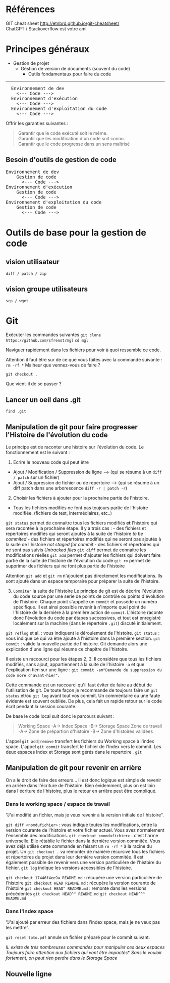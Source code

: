 # Références
GIT cheat sheet http://etnbrd.github.io/git-cheatsheet/  
ChatGPT / Stackoverflow est votre ami


# Principes généraux
- Gestion de projet  
  - Gestion de version de documents (souvent du code)  
    - Outils fondamentaux pour faire du code
-----
<pre>
  Environnement de dev
    <--- Code --->
  Environnement d'exécution  
    <--- Code --->
  Environnement d'exploitation du code   
    <--- Code --->
</pre>

Offrir les garanties suivantes :
> Garantir que le code exécuté soit le même.  
>   Garantir que les modification d'un code soit connu.  
>     Garantir que le code progresse dans un sens maîtrisé  

Besoin d'outils de gestion de code
----
<pre>
Environnement de dev  
    Gestion de code
      <--- Code --->
Environnement d'exécution  
    Gestion de code
      <--- Code --->
Environnement d'exploitation du code   
    Gestion de code
      <--- Code --->
</pre>

# Outils de base pour la gestion de code
## vision utilisateur
```diff / patch / zip```

## vision groupe utilisateurs
```scp / wget```

# Git
Exécuter les commandes suivantes
`git clone https://github.com/sfrenot/mgl` 
`cd mgl`

Naviguer rapidement dans les fichiers pour voir à quoi ressemble ce code.  

Attention il faut être sur de ce que vous faites avec la commande suivante : 
`rm -rf *`
Malheur que vennez-vous de faire ?

`git checkout .`

Que vient-il de se passer ?

## Lancer un oeil dans .git
`find .git`


## Manipulation de git pour faire progresser l'Histoire de l'évolution du code
Le principe est de raconter une histoire sur l'évolution du code. Le fonctionnement est le suivant : 
1. Ecrire le nouveau code qui peut être 
  - Ajout / Modification / Suppression de ligne --> (qui se résume à un `diff / patch` sur un fichier)
  - Ajout / Suppression de fichier ou de repertoire --> (qui se résume à un diff patch dans une arborescence `diff -r | patch -r`)

2. Choisir les fichiers à ajouter pour la prochaine partie de l'histoire. 
  - Tous les fichiers modifiés ne font pas toujours partie de l'histoire modifiée. (fichiers de test, intermédiaires, etc..)
  
  `git status` permet de connaitre tous les fichiers modifiés **et** l'histoire qui sera racontée à la prochaine étape. Il y a trois cas : 
     - des fichiers et repertoires modifiés qui seront ajoutés à la suite de l'histoire *to be commited*
     - des fichiers et répertoires modifiés qui ne seront pas ajoutés à la suite de l'histoire *not staged for commit*
     - des fichiers et répertoires qui ne sont pas suivis *Untracked files*
  `git diff` permet de connaitre les modifications réelles
  `git add` permet d'ajouter les fichiers qui doivent faire partie de la suite de l'histoire de l'évolution du code
  `git rm` permet de supprimer des fichiers qui ne font plus partie de l'histoire

  Attention `git add` et `git rm` n'ajoutent pas directement les modifications. Ils sont ajouté dans un espace temporaire pour préparer la suite de l'histoire. 

3. `Commiter` la suite de l'histoire
Le principe de git est de décrire l'évolution du code source par une serie de points de contrôle ou points d'évolution de l'histoire. Chaque point s'appelle un `commit` et possède un numéro spécifique. Il est ainsi possible revenir à n'importe quel point de l'histoire de la dernière à la première action de `commit`. L'histoire raconte donc l'évolution du code par étapes successives, et tout est enregistré localement sur la machine (dans le répertoire `.git`) discuté initialement. 

`git reflog` et al. : vous indiquent le déroulement de l'histoire.
`git status` : vous indique ce qui va être ajouté à l'histoire dans la première section.
`git commit` : valide la nouvelle partie de l'histoire. Git demande alors une explication d'une ligne qui résume ce chapitre de l'histoire.

Il existe un raccourci pour les étapes 2, 3. Il considère que tous les fichiers modifiés, sans ajout, appartiennent à la suite de l'histoire `-a` et que l'explication tien sur une ligne :
`git commit -am"Demande de suppression du code more d'avant-hier"`.

Cette commande est un raccourci qu'il faut éviter de faire au début de l'utilisation de git. De toute façon je recommande de toujours faire un `git status` et/ou `git log` avant tout vos commit. Un commentaire ou une faute évidente est souvent oubliée. De plus, cela fait un rapide retour sur le code écrit pendant la session courante. 

De base le code local suit donc le parcours suivant : 
>Working Space   -A->         Index Space           -B-> Storage Space
>Zone de travail -A-> Zone de prépartion d'histoire -B-> Zone d'histoires validées

L'appel `git add|remove` transfert les fichiers du Working space à l'index space. L'appel `git commit` transfert le fichier de l'Index vers le commit. Les deux espaces Index et Storage sont gérés dans le repertoire `.git`

## Manipulation de git pour revenir en arrière
On a le droit de faire des erreurs... Il est donc logique est simple de revenir en arrière dans l'écriture de l'histoire. Bien évidemment, plus on est loin dans l'écriture de l'histoire, plus le retour en arrière peut être compliqué. 

### Dans le working space / espace de travail
"J'ai modifié un fichier, mais je veux revenir à la version initiale de l'histoire". 

`git diff <nomdufichier>` : vous indique toutes les modifications, entre la version courante de l'histoire et votre fichier actuel. Vous avez normalement l'ensemble des modifications. 
`git checkout <nomdufichier>` : c'est l'arme universelle. Elle rétablie le fichier dans la dernière version commitée. Vous avez déjà utilisé cette commande en faisant un `rm -rf *` à la racine du projet. Un `git checkout .` va remonter de manière récursive tous les fichiers et répertoires du projet dans leur dernière version commitée. Il est également possible de revenir vers une version particulière de l'histoire du fichier. `git log` indique les versions accessibles de l'histoire.

`git checkout 17446f4ee9a README.md` : récupère une version particulière de l'histoire
`git checkout HEAD README.md` : récupère la version courante de l'histoire
`git checkout HEAD^ README.md` : remonte dans les versions précédentes
`git checkout HEAD^^ README.md`
`git checkout HEAD^^^ README.md`

### Dans l'index space  
"J'ai ajouté par erreur des fichiers dans l'index space, mais je ne veux pas les mettre". 

`git reset toto.pdf` annule un fichier préparé pour le commit suivant. 

*IL existe de très nombreuses commandes pour manipuler ces deux espaces* 
*Toujours faire attention aux fichiers qui vont être impactés**
*Sans le vouloir fortement, on peut rien perdre dans le Storage Space*

## Nouvelle ligne